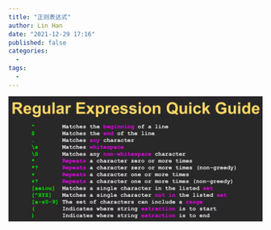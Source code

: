 ```yaml
---
title: "正则表达式"
author: Lin Han
date: "2021-12-29 17:16"
published: false
categories:
  -
tags:
  -
---
```


![regx](/assets/img/post/Note/regx.png)
